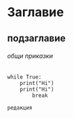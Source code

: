 # Заглавие
## подзаглавие
###### общи приказки

```pycon
while True:
    print("Hi")
    print("Hi")
        break
```

```
редакция

```